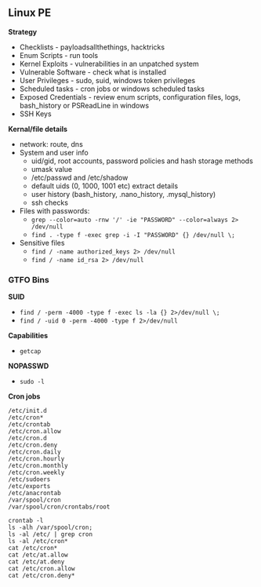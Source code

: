 ## Linux PE

**Strategy**
- Checklists - payloadsallthethings, hacktricks
- Enum Scripts - run tools
- Kernel Exploits - vulnerabilities in an unpatched system
- Vulnerable Software - check what is installed
- User Privileges - sudo, suid, windows token privileges
- Scheduled tasks - cron jobs or windows scheduled tasks
- Exposed Credentials - review enum scripts, configuration files, logs, bash_history or PSReadLine in windows
- SSH Keys


**Kernal/file details**
  - network: route, dns
  - System and user info
    - uid/gid, root accounts, password policies and hash storage methods
    - umask value
    - /etc/passwd and /etc/shadow
    - default uids (0, 1000, 1001 etc) extract details
    - user history (bash_history, .nano_history, .mysql_history)
    - ssh checks
  - Files with passwords:
    - `grep --color=auto -rnw '/' -ie "PASSWORD" --color=always 2> /dev/null`
    - `find . -type f -exec grep -i -I "PASSWORD" {} /dev/null \;`
  - Sensitive files
    - `find / -name authorized_keys 2> /dev/null`
    - `find / -name id_rsa 2> /dev/null`

### GTFO Bins
**SUID**
  - `find / -perm -4000 -type f -exec ls -la {} 2>/dev/null \;`
  - `find / -uid 0 -perm -4000 -type f 2>/dev/null`

**Capabilities**
  - `getcap`
    
**NOPASSWD**
  - `sudo -l`

**Cron jobs**
```
/etc/init.d
/etc/cron*
/etc/crontab
/etc/cron.allow
/etc/cron.d 
/etc/cron.deny
/etc/cron.daily
/etc/cron.hourly
/etc/cron.monthly
/etc/cron.weekly
/etc/sudoers
/etc/exports
/etc/anacrontab
/var/spool/cron
/var/spool/cron/crontabs/root

crontab -l
ls -alh /var/spool/cron;
ls -al /etc/ | grep cron
ls -al /etc/cron*
cat /etc/cron*
cat /etc/at.allow
cat /etc/at.deny
cat /etc/cron.allow
cat /etc/cron.deny*
```

